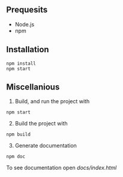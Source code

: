 ## Prequesits
- Node.js
- npm

## Installation
```shell
npm install
npm start
```

## Miscellanious
1. Build, and run the project with
```shell
npm start
```

2. Build the project with
```shell
npm build
```

3. Generate documentation
```shell
npm doc
```
To see documentation open *docs/index.html*